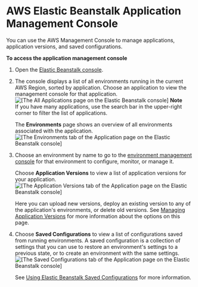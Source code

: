 # AWS Elastic Beanstalk Application Management Console<a name="applications-console"></a>

You can use the AWS Management Console to manage applications, application versions, and saved configurations\.

**To access the application management console**

1. Open the [Elastic Beanstalk console](https://console.aws.amazon.com/elasticbeanstalk)\.

1. The console displays a list of all environments running in the current AWS Region, sorted by application\. Choose an application to view the management console for that application\.  
![\[The All Applications page on the Elastic Beanstalk console\]](http://docs.aws.amazon.com/elasticbeanstalk/latest/dg/images/applications-choose-application.png)
**Note**  
If you have many applications, use the search bar in the upper\-right corner to filter the list of applications\.

   The **Environments** page shows an overview of all environments associated with the application\.  
![\[The Environments tab of the Application page on the Elastic Beanstalk console\]](http://docs.aws.amazon.com/elasticbeanstalk/latest/dg/images/applications-mgmt-environments.png)

1. Choose an environment by name to go to the [environment management console](environments-console.md) for that environment to configure, monitor, or manage it\.

   Choose **Application Versions** to view a list of application versions for your application\.  
![\[The Application Versions tab of the Application page on the Elastic Beanstalk console\]](http://docs.aws.amazon.com/elasticbeanstalk/latest/dg/images/applications-mgmt-versions.png)

   Here you can upload new versions, deploy an existing version to any of the application's environments, or delete old versions\. See [Managing Application Versions](applications-versions.md) for more information about the options on this page\.

1. Choose **Saved Configurations** to view a list of configurations saved from running environments\. A saved configuration is a collection of settings that you can use to restore an environment's settings to a previous state, or to create an environment with the same settings\.  
![\[The Saved Configurations tab of the Application page on the Elastic Beanstalk console\]](http://docs.aws.amazon.com/elasticbeanstalk/latest/dg/images/applications-mgmt-savedconfigs.png)

   See [Using Elastic Beanstalk Saved Configurations](environment-configuration-savedconfig.md) for more information\.